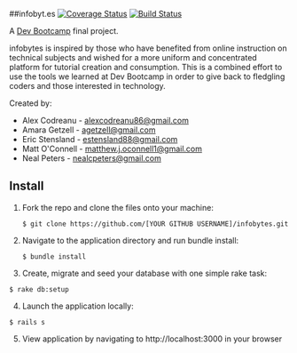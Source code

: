 ##infobyt.es [![Coverage Status](https://coveralls.io/repos/nealcpeters/infobytes/badge.png)](https://coveralls.io/r/nealcpeters/infobytes) [![Build Status](https://travis-ci.org/nealcpeters/infobytes.png?branch=master)](https://travis-ci.org/nealcpeters/infobytes)

A [Dev Bootcamp](http://www.devbootcamp.com) final project.

infobytes is inspired by those who have benefited from online instruction on technical subjects and wished for a more uniform and concentrated platform for tutorial creation and consumption.  This is a combined effort to use the tools we learned at Dev Bootcamp in order to give back to fledgling coders and those interested in technology.

Created by:

* Alex Codreanu - [alexcodreanu86@gmail.com](mailto:alexcodreanu86@gmail.com)
* Amara Getzell - [agetzell@gmail.com](mailto:agetzell@gmail.com)
* Eric Stensland - [estensland88@gmail.com](mailto:estensland88@gmail.com)
* Matt O'Connell - [matthew.j.oconnell1@gmail.com](mailto:matthew.j.oconnell1@gmail.com)
* Neal Peters - [nealcpeters@gmail.com](mailto:nealcpeters@gmail.com)

Install
--------

1. Fork the repo and clone the files onto your machine:

    ```
    $ git clone https://github.com/[YOUR GITHUB USERNAME]/infobytes.git
    ```

2. Navigate to the application directory and run bundle install:

    ```
    $ bundle install
    ```

3. Create, migrate and seed your database with one simple rake task:

  ```
  $ rake db:setup
  ```

4. Launch the application locally:

  ```
  $ rails s
  ```
5. View application by navigating to http://localhost:3000 in your browser
